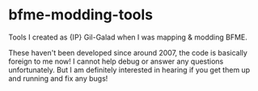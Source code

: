 # bfme-modding-tools

Tools I created as {IP} Gil-Galad when I was mapping &amp; modding BFME. 

These haven't been developed since around 2007, the code is basically foreign to me now! I cannot help debug or answer any questions unfortunately. But I am definitely interested in hearing if you get them up and running and fix any bugs!
